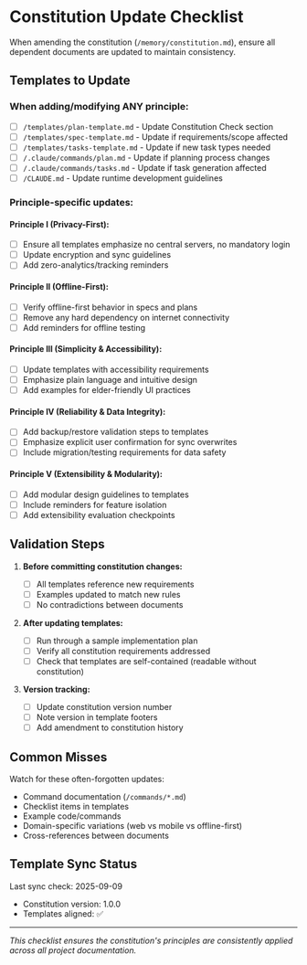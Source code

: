 # Constitution Update Checklist

When amending the constitution (`/memory/constitution.md`), ensure all dependent documents are updated to maintain consistency.

## Templates to Update

### When adding/modifying ANY principle:

* [ ] `/templates/plan-template.md` - Update Constitution Check section
* [ ] `/templates/spec-template.md` - Update if requirements/scope affected
* [ ] `/templates/tasks-template.md` - Update if new task types needed
* [ ] `/.claude/commands/plan.md` - Update if planning process changes
* [ ] `/.claude/commands/tasks.md` - Update if task generation affected
* [ ] `/CLAUDE.md` - Update runtime development guidelines

### Principle-specific updates:

#### Principle I (Privacy-First):

* [ ] Ensure all templates emphasize no central servers, no mandatory login
* [ ] Update encryption and sync guidelines
* [ ] Add zero-analytics/tracking reminders

#### Principle II (Offline-First):

* [ ] Verify offline-first behavior in specs and plans
* [ ] Remove any hard dependency on internet connectivity
* [ ] Add reminders for offline testing

#### Principle III (Simplicity & Accessibility):

* [ ] Update templates with accessibility requirements
* [ ] Emphasize plain language and intuitive design
* [ ] Add examples for elder-friendly UI practices

#### Principle IV (Reliability & Data Integrity):

* [ ] Add backup/restore validation steps to templates
* [ ] Emphasize explicit user confirmation for sync overwrites
* [ ] Include migration/testing requirements for data safety

#### Principle V (Extensibility & Modularity):

* [ ] Add modular design guidelines to templates
* [ ] Include reminders for feature isolation
* [ ] Add extensibility evaluation checkpoints

## Validation Steps

1. **Before committing constitution changes:**

   * [ ] All templates reference new requirements
   * [ ] Examples updated to match new rules
   * [ ] No contradictions between documents

2. **After updating templates:**

   * [ ] Run through a sample implementation plan
   * [ ] Verify all constitution requirements addressed
   * [ ] Check that templates are self-contained (readable without constitution)

3. **Version tracking:**

   * [ ] Update constitution version number
   * [ ] Note version in template footers
   * [ ] Add amendment to constitution history

## Common Misses

Watch for these often-forgotten updates:

* Command documentation (`/commands/*.md`)
* Checklist items in templates
* Example code/commands
* Domain-specific variations (web vs mobile vs offline-first)
* Cross-references between documents

## Template Sync Status

Last sync check: 2025-09-09

* Constitution version: 1.0.0
* Templates aligned: ✅

---

*This checklist ensures the constitution's principles are consistently applied across all project documentation.*
